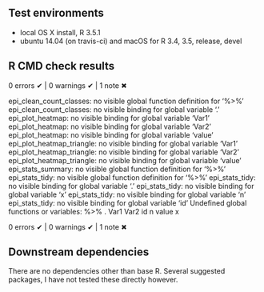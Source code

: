## Test environments
* local OS X install, R 3.5.1
* ubuntu 14.04 (on travis-ci) and macOS for R 3.4, 3.5, release, devel

## R CMD check results

0 errors ✔ | 0 warnings ✔ | 1 note ✖

  epi_clean_count_classes: no visible global function definition for
    ‘%>%’
  epi_clean_count_classes: no visible binding for global variable ‘.’
  epi_plot_heatmap: no visible binding for global variable ‘Var1’
  epi_plot_heatmap: no visible binding for global variable ‘Var2’
  epi_plot_heatmap: no visible binding for global variable ‘value’
  epi_plot_heatmap_triangle: no visible binding for global variable
    ‘Var1’
  epi_plot_heatmap_triangle: no visible binding for global variable
    ‘Var2’
  epi_plot_heatmap_triangle: no visible binding for global variable
    ‘value’
  epi_stats_summary: no visible global function definition for ‘%>%’
  epi_stats_tidy: no visible global function definition for ‘%>%’
  epi_stats_tidy: no visible binding for global variable ‘.’
  epi_stats_tidy: no visible binding for global variable ‘x’
  epi_stats_tidy: no visible binding for global variable ‘n’
  epi_stats_tidy: no visible binding for global variable ‘id’
  Undefined global functions or variables:
    %>% . Var1 Var2 id n value x

0 errors ✔ | 0 warnings ✔ | 1 note ✖


## Downstream dependencies

There are no dependencies other than base R. Several suggested packages, I have not tested these directly however.
